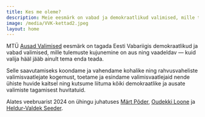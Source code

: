 ```yaml
---
title: Kes me oleme?
description: Meie eesmärk on vabad ja demokraatlikud valimised, mille tulemuste kujunemine on aus ning vaadeldav — kuid valija hääl jääb ainult tema enda teada.
image: /media/VVK-kettad2.jpeg
layout: home
---
```


MTÜ [Ausad Valimised](https://ariregister.rik.ee/est/company/80339095/) eesmärk on tagada Eesti Vabariigis demokraatlikud ja vabad valimised, mille tulemuste kujunemine on aus ning vaadeldav — kuid valija hääl jääb ainult tema enda teada.

Selle saavutamiseks koondame ja vahendame kohalike ning rahvusvaheliste valimisvaatlejate kogemust, toetame ja esindame valimisvaatlejaid nende ühiste huvide kaitsel ning kutsume liituma kõiki demokraatlike ja ausate valimiste tagamisest huvitatuid.

Alates veebruarist 2024 on ühingu juhatuses [Märt Põder](https://gafgaf.infoaed.ee/), [Oudekki Loone](https://et.wikipedia.org/wiki/Oudekki_Loone) ja [Heldur-Valdek Seeder](https://valdekseeder.blogspot.com/).
